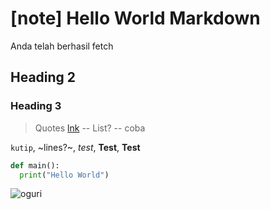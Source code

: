 # [note] Hello World Markdown

Anda telah berhasil fetch

## Heading 2
### Heading 3

> Quotes
[lnk]()
-- List?
-- coba

`kutip`, ~lines?~, _test_, __Test__, **Test**

```python
def main():
  print("Hello World")
```

![oguri](https://www.google.com/imgres?q=oguri%20cap&imgurl=https%3A%2F%2Fa.storyblok.com%2Ff%2F178900%2F1920x1080%2Fa2ed2cb993%2Fumamusumecinderellagray_hero.png&imgrefurl=https%3A%2F%2Fwww.crunchyroll.com%2Fnews%2Flatest%2F2025%2F3%2F24%2Fumamusume-cinderella-gray-anime-highlights-oguri-cap-in-character-trailer%3Fsrsltid%3DAfmBOopyy77STyU66LYHthBFcAZtOVcpyUm0Xj83lCD94bG40ClEEFxn&docid=BeoQIOJbH13pzM&tbnid=akTZH1KTsWlRoM&vet=12ahUKEwi24tb7rd2OAxV_ZSoJHV1FHLEQM3oECBEQAA..i&w=1920&h=1080&hcb=2&ved=2ahUKEwi24tb7rd2OAxV_ZSoJHV1FHLEQM3oECBEQAA)
